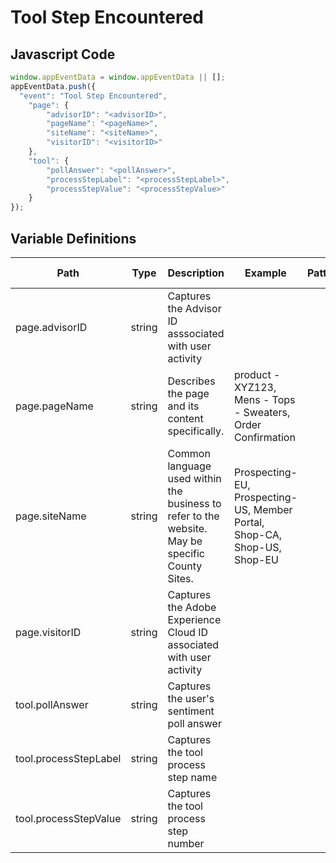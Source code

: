 # Tool Step Encountered

### 

## Javascript Code
```js
window.appEventData = window.appEventData || [];
appEventData.push({
  "event": "Tool Step Encountered",
    "page": {
        "advisorID": "<advisorID>",
        "pageName": "<pageName>",
        "siteName": "<siteName>",
        "visitorID": "<visitorID>"
    },
    "tool": {
        "pollAnswer": "<pollAnswer>",
        "processStepLabel": "<processStepLabel>",
        "processStepValue": "<processStepValue>"
    }
});
```

## Variable Definitions

|Path|Type|Description|Example|Pattern|Min Length|Max Length|Minimum|Maximum|Multiple Of|
| --- | --- | --- | --- | --- | --- | --- | --- | --- | --- |
|page.advisorID|string|Captures the Advisor ID asssociated with user activity||||||||
|page.pageName|string|Describes the page and its content specifically. |product - XYZ123, Mens - Tops - Sweaters, Order Confirmation|||||||
|page.siteName|string|Common language used within the business to refer to the website. May be specific County Sites.|Prospecting-EU, Prospecting-US, Member Portal, Shop-CA, Shop-US, Shop-EU|||||||
|page.visitorID|string|Captures the Adobe Experience Cloud ID associated with user activity||||||||
|tool.pollAnswer|string|Captures the user's sentiment poll answer||||||||
|tool.processStepLabel|string|Captures the tool process step name||||||||
|tool.processStepValue|string|Captures the tool process step number||||||||




